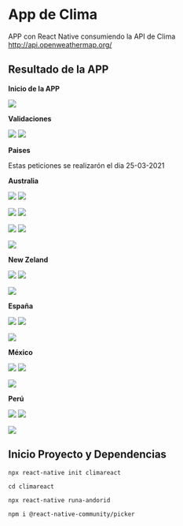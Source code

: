 # App de Clima

APP con React Native consumiendo la API de Clima http://api.openweathermap.org/

## Resultado de la APP

**Inicio de la APP**

![](img/inicio.png)

**Validaciones**

![](img/Error1.png) ![](img/Error2.png)

**Paises**

Estas peticiones se realizarón el dia 25-03-2021

**Australia**

![](img/Australia1.png) ![](img/Australia2.png)

![](img/Australia3.png) ![](img/Australia4.png)

![](img/Australia5.png) ![](img/Australia6.png)

![](img/Australia7.png)

**New Zeland**

![](img/NZ1.png) ![](img/NZ2.png)

![](img/NZ3.png)


**España**

![](img/Espana1.png) ![](img/Espana2.png)

![](img/Espana3.png)


**México**

![](img/Mexico1.png) ![](img/Mexico2.png)

![](img/Mexico3.png)

**Perú**

![](img/Peru1.png) ![](img/Peru2.png)

![](img/Peru3.png)



## Inicio Proyecto y Dependencias

```
npx react-native init climareact

cd climareact

npx react-native runa-andorid

npm i @react-native-community/picker
```
